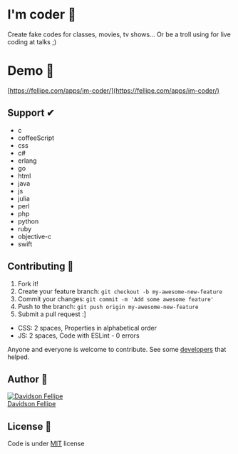 # I'm coder 👾
Create fake codes for classes, movies, tv shows... Or be a troll using for live coding at talks ;)

# Demo 🚀

[https://fellipe.com/apps/im-coder/](https://fellipe.com/apps/im-coder/)

## Support ✔︎

* c
* coffeeScript
* css
* c#
* erlang
* go
* html
* java
* js
* julia
* perl
* php
* python
* ruby
* objective-c
* swift

## Contributing 👣

1. Fork it!
2. Create your feature branch: `git checkout -b my-awesome-new-feature`
3. Commit your changes: `git commit -m 'Add some awesome feature'`
4. Push to the branch: `git push origin my-awesome-new-feature`
5. Submit a pull request :]

* CSS: 2 spaces, Properties in alphabetical order
* JS: 2 spaces, Code with ESLint - 0 errors

Anyone and everyone is welcome to contribute. See some [developers](https://github.com/davidsonfellipe/im-coder/graphs/contributors) that helped.

## Author 👤

[![Davidson Fellipe](http://gravatar.com/avatar/054c583ad5dc09a861874e14dcb43e4c?s=70)](https://github.com/davidsonfellipe)
<br>
[Davidson Fellipe](https://github.com/davidsonfellipe)

## License 📖

Code is under [MIT](http://davidsonfellipe.mit-license.org) license
